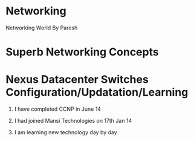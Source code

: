 # Networking
Networking World By Paresh

# Superb Networking Concepts

# Nexus Datacenter Switches Configuration/Updatation/Learning

1) I have completed CCNP in June 14

2) I had joined Mansi Technologies on 17th Jan 14

3) I am learning new technology day by day

